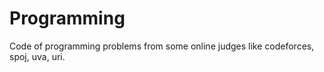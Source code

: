 # Programming
Code of programming problems from some online judges like  codeforces, spoj, uva, uri.
